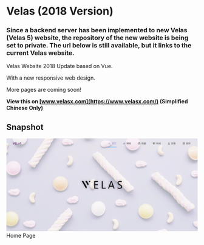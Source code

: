# Velas (2018 Version)

### Since a backend server has been implemented to new Velas (Velas 5) website, the repository of the new website is being set to private. The url below is still available, but it links to the current Velas website.

Velas Website 2018 Update based on Vue.

With a new responsive web design.

More pages are coming soon!

**View this on [www.velasx.com](https://www.velasx.com/) (Simplified Chinese Only)**

## Snapshot

![Home Page](https://github.com/Reedo0910/VelasWebsite3/blob/master/doc/Screenshot_2018-06-19.png)
Home Page
